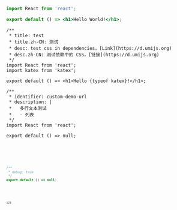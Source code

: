 ```jsx | pure
import React from 'react';

export default () => <h1>Hello World!</h1>;
```

```tsx
/**
 * title: test
 * title.zh-CN: 测试
 * desc: test css in dependencies，[Link](https://d.umijs.org)
 * desc.zh-CN: 测试依赖中的 CSS，[链接](https://d.umijs.org)
 */
import React from 'react';
import katex from 'katex';

export default () => <h1>Hello {typeof katex}!</h1>;
```

```tsx
/**
 * identifier: custom-demo-url
 * description: |
 *   多行文本测试
 *   - 列表
 */
import React from 'react';

export default () => null;
```

<code src="./demo-missing-react.tsx" hideActions='["CSB"]' defaultShowCode />

<code src="./demo-missing-react.tsx" inline />

```jsx
/**
 * debug: true
 */
export default () => null;
```

<code src="./demo-missing-react.tsx" debug />

<code
  src="./demo-missing-react.tsx"
/>123